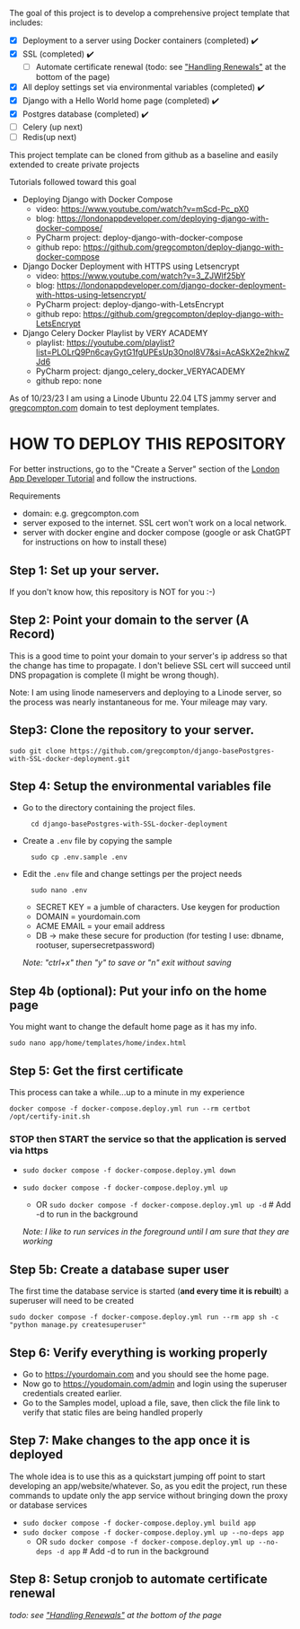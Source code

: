 The goal of this project is to develop a comprehensive project template that includes:
- [x] Deployment to a server using Docker containers (completed) :heavy_check_mark:
- [x] SSL (completed) :heavy_check_mark:
  - [ ] Automate certificate renewal (todo: see 
["Handling Renewals"](https://londonappdeveloper.com/django-docker-deployment-with-https-using-letsencrypt/)
at the bottom of the page)
- [x] All deploy settings set via environmental variables (completed) :heavy_check_mark:
- [x] Django with a Hello World home page (completed) :heavy_check_mark:
- [x] Postgres database (completed) :heavy_check_mark:
- [ ] Celery (up next)
- [ ] Redis(up next)

This project template can be cloned from github as a baseline and easily extended to create private projects

Tutorials followed toward this goal
- Deploying Django with Docker Compose
	- video: https://www.youtube.com/watch?v=mScd-Pc_pX0
	- blog: https://londonappdeveloper.com/deploying-django-with-docker-compose/
	- PyCharm project: deploy-django-with-docker-compose
	- github repo: https://github.com/gregcompton/deploy-django-with-docker-compose
- Django Docker Deployment with HTTPS using Letsencrypt
	- video: https://www.youtube.com/watch?v=3_ZJWlf25bY
	- blog: https://londonappdeveloper.com/django-docker-deployment-with-https-using-letsencrypt/
	- PyCharm project: deploy-django-with-LetsEncrypt
	- github repo: https://github.com/gregcompton/deploy-django-with-LetsEncrypt
- Django Celery Docker Playlist by VERY ACADEMY
	- playlist: https://youtube.com/playlist?list=PLOLrQ9Pn6cayGytG1fgUPEsUp3Onol8V7&si=AcASkX2e2hkwZJd6
	- PyCharm project: django_celery_docker_VERYACADEMY
	- github repo: none

As of 10/23/23 I am using a Linode Ubuntu 22.04 LTS jammy server and [gregcompton.com](https://gregcompton.com) domain to test deployment templates.

# HOW TO DEPLOY THIS REPOSITORY

For better instructions, go to the "Create a Server" section of the [London App Developer 
Tutorial](https://anvilproject.org/guides/content/creating-links#creating-links-in-markdown) and follow the instructions.

Requirements
- domain: e.g. gregcompton.com
- server exposed to the internet. SSL cert won't work on a local network.
- server with docker engine and docker compose (google or ask ChatGPT for instructions on how to install these)

## Step 1: Set up your server. 
If you don't know how, this repository is NOT for you :-)

## Step 2: Point your domain to the server (A Record)
This is a good time to point your domain to your server's ip address so that the change has time to propagate. 
I don't believe SSL cert will succeed until DNS propagation is complete (I might be wrong though). 

Note: I am using linode nameservers and deploying to a Linode server, so the process was nearly instantaneous for me. Your mileage may vary. 

## Step3: Clone the repository to your server. 

	sudo git clone https://github.com/gregcompton/django-basePostgres-with-SSL-docker-deployment.git

## Step 4: Setup the environmental variables file
- Go to the directory containing the project files. 

		cd django-basePostgres-with-SSL-docker-deployment
- Create a `.env` file by copying the sample 

        sudo cp .env.sample .env
- Edit the `.env` file and change settings per the project needs  

        sudo nano .env
  - SECRET KEY = a jumble of characters. Use keygen for production
  - DOMAIN = yourdomain.com
  - ACME EMAIL = your email address
  - DB -> make these secure for production (for testing I use: dbname, rootuser, supersecretpassword)

  *Note: "ctrl+x" then "y" to save or "n" exit without saving*

## Step 4b (optional): Put your info on the home page
You might want to change the default home page as it has my info.

	sudo nano app/home/templates/home/index.html

## Step 5: Get the first certificate
This process can take a while...up to a minute in my experience

	docker compose -f docker-compose.deploy.yml run --rm certbot /opt/certify-init.sh

### STOP then START the service so that the application is served via https
- `sudo docker compose -f docker-compose.deploy.yml down`
- `sudo docker compose -f docker-compose.deploy.yml up`
  - OR `sudo docker compose -f docker-compose.deploy.yml up -d`  # Add -d to run in the background


  *Note: I like to run services in the foreground until I am sure that they are working*

## Step 5b: Create a database super user
The first time the database service is started (**and every time it is rebuilt**) a superuser will need to be created

	sudo docker compose -f docker-compose.deploy.yml run --rm app sh -c "python manage.py createsuperuser"

## Step 6: Verify everything is working properly
- Go to https://yourdomain.com and you should see the home page.
- Now go to https://youdomain.com/admin and login using the superuser credentials created earlier.
- Go to the Samples model, upload a file, save, then click the file link to verify that static files are being handled properly

## Step 7: Make changes to the app once it is deployed
The whole idea is to use this as a quickstart jumping off point to start developing an app/website/whatever. 
So, as you edit the project, run these commands to update only the app service without bringing down the proxy or 
database services

- `sudo docker compose -f docker-compose.deploy.yml build app`
- `sudo docker compose -f docker-compose.deploy.yml up --no-deps app` 
  - OR `sudo docker compose -f docker-compose.deploy.yml up --no-deps -d app`    # Add -d to run in the background

## Step 8: Setup cronjob to automate certificate renewal
*todo: see 
["Handling Renewals"](https://londonappdeveloper.com/django-docker-deployment-with-https-using-letsencrypt/)
at the bottom of the page*


